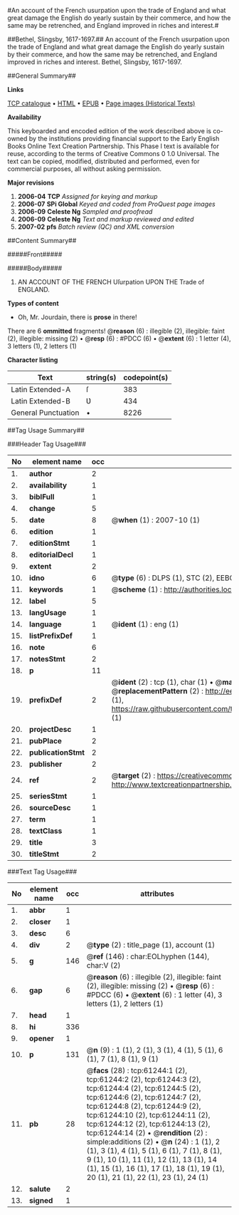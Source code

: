 #An account of the French usurpation upon the trade of England and what great damage the English do yearly sustain by their commerce, and how the same may be retrenched, and England improved in riches and interest.#

##Bethel, Slingsby, 1617-1697.##
An account of the French usurpation upon the trade of England and what great damage the English do yearly sustain by their commerce, and how the same may be retrenched, and England improved in riches and interest.
Bethel, Slingsby, 1617-1697.

##General Summary##

**Links**

[TCP catalogue](http://www.ota.ox.ac.uk/tcp/)  • 
[HTML](http://tei.it.ox.ac.uk/tcp/Texts-HTML/free/A27/A27535.html)  • 
[EPUB](http://tei.it.ox.ac.uk/tcp/Texts-EPUB/free/A27/A27535.epub) • 
[Page images (Historical Texts)](https://data.historicaltexts.jisc.ac.uk/view?pubId=eebo-12399775e&pageId=eebo-12399775e-61244-1)

**Availability**

This keyboarded and encoded edition of the
	       work described above is co-owned by the institutions
	       providing financial support to the Early English Books
	       Online Text Creation Partnership. This Phase I text is
	       available for reuse, according to the terms of Creative
	       Commons 0 1.0 Universal. The text can be copied,
	       modified, distributed and performed, even for
	       commercial purposes, all without asking permission.

**Major revisions**

1. __2006-04__ __TCP__ *Assigned for keying and markup*
1. __2006-07__ __SPi Global__ *Keyed and coded from ProQuest page images*
1. __2006-09__ __Celeste Ng__ *Sampled and proofread*
1. __2006-09__ __Celeste Ng__ *Text and markup reviewed and edited*
1. __2007-02__ __pfs__ *Batch review (QC) and XML conversion*

##Content Summary##

#####Front#####

#####Body#####

1. AN ACCOUNT OF THE FRENCH Uſurpation UPON THE Trade of ENGLAND.

**Types of content**

  * Oh, Mr. Jourdain, there is **prose** in there!

There are 6 **ommitted** fragments! 
 @__reason__ (6) : illegible (2), illegible: faint (2), illegible: missing (2)  •  @__resp__ (6) : #PDCC (6)  •  @__extent__ (6) : 1 letter (4), 3 letters (1), 2 letters (1)

**Character listing**


|Text|string(s)|codepoint(s)|
|---|---|---|
|Latin Extended-A|ſ|383|
|Latin Extended-B|Ʋ|434|
|General Punctuation|•|8226|

##Tag Usage Summary##

###Header Tag Usage###

|No|element name|occ|attributes|
|---|---|---|---|
|1.|__author__|2||
|2.|__availability__|1||
|3.|__biblFull__|1||
|4.|__change__|5||
|5.|__date__|8| @__when__ (1) : 2007-10 (1)|
|6.|__edition__|1||
|7.|__editionStmt__|1||
|8.|__editorialDecl__|1||
|9.|__extent__|2||
|10.|__idno__|6| @__type__ (6) : DLPS (1), STC (2), EEBO-CITATION (1), OCLC (1), VID (1)|
|11.|__keywords__|1| @__scheme__ (1) : http://authorities.loc.gov/ (1)|
|12.|__label__|5||
|13.|__langUsage__|1||
|14.|__language__|1| @__ident__ (1) : eng (1)|
|15.|__listPrefixDef__|1||
|16.|__note__|6||
|17.|__notesStmt__|2||
|18.|__p__|11||
|19.|__prefixDef__|2| @__ident__ (2) : tcp (1), char (1)  •  @__matchPattern__ (2) : ([0-9\-]+):([0-9IVX]+) (1), (.+) (1)  •  @__replacementPattern__ (2) : http://eebo.chadwyck.com/downloadtiff?vid=$1&page=$2 (1), https://raw.githubusercontent.com/textcreationpartnership/Texts/master/tcpchars.xml#$1 (1)|
|20.|__projectDesc__|1||
|21.|__pubPlace__|2||
|22.|__publicationStmt__|2||
|23.|__publisher__|2||
|24.|__ref__|2| @__target__ (2) : https://creativecommons.org/publicdomain/zero/1.0/ (1), http://www.textcreationpartnership.org/docs/. (1)|
|25.|__seriesStmt__|1||
|26.|__sourceDesc__|1||
|27.|__term__|1||
|28.|__textClass__|1||
|29.|__title__|3||
|30.|__titleStmt__|2||


###Text Tag Usage###

|No|element name|occ|attributes|
|---|---|---|---|
|1.|__abbr__|1||
|2.|__closer__|1||
|3.|__desc__|6||
|4.|__div__|2| @__type__ (2) : title_page (1), account (1)|
|5.|__g__|146| @__ref__ (146) : char:EOLhyphen (144), char:V (2)|
|6.|__gap__|6| @__reason__ (6) : illegible (2), illegible: faint (2), illegible: missing (2)  •  @__resp__ (6) : #PDCC (6)  •  @__extent__ (6) : 1 letter (4), 3 letters (1), 2 letters (1)|
|7.|__head__|1||
|8.|__hi__|336||
|9.|__opener__|1||
|10.|__p__|131| @__n__ (9) : 1 (1), 2 (1), 3 (1), 4 (1), 5 (1), 6 (1), 7 (1), 8 (1), 9 (1)|
|11.|__pb__|28| @__facs__ (28) : tcp:61244:1 (2), tcp:61244:2 (2), tcp:61244:3 (2), tcp:61244:4 (2), tcp:61244:5 (2), tcp:61244:6 (2), tcp:61244:7 (2), tcp:61244:8 (2), tcp:61244:9 (2), tcp:61244:10 (2), tcp:61244:11 (2), tcp:61244:12 (2), tcp:61244:13 (2), tcp:61244:14 (2)  •  @__rendition__ (2) : simple:additions (2)  •  @__n__ (24) : 1 (1), 2 (1), 3 (1), 4 (1), 5 (1), 6 (1), 7 (1), 8 (1), 9 (1), 10 (1), 11 (1), 12 (1), 13 (1), 14 (1), 15 (1), 16 (1), 17 (1), 18 (1), 19 (1), 20 (1), 21 (1), 22 (1), 23 (1), 24 (1)|
|12.|__salute__|2||
|13.|__signed__|1||
